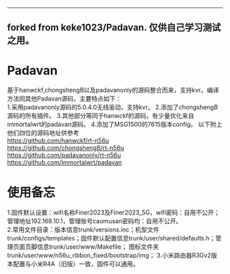 ------------------------------
forked from keke1023/Padavan.
仅供自己学习测试之用。
------------------------------

# Padavan
基于hanwckf,chongshengB以及padavanonly的源码整合而来，支持kvr。编译方法同其他Padavan源码，主要特点如下：  
1.采用padavanonly源码的5.0.4.0无线驱动，支持kvr。
2.添加了chongshengB源码的所有插件。
3.其他部分等同于hanwckf的源码，有少量优化来自immortalwrt的padavan源码。
4.添加了MSG1500的7615版本config。
以下附上他们四位的源码地址供参考  
https://github.com/hanwckf/rt-n56u  
https://github.com/chongshengB/rt-n56u  
https://github.com/padavanonly/rt-n56u  
https://github.com/immortalwrt/padavan  

# 使用备忘
1.固件默认设置：wifi名称Finer2023及Finer2023_5G，wifi密码：自用不公开；管理地址192.168.10.1，管理账号caomusan密码均：自用不公开。  
2.常用文件目录：版本信息trunk/versions.inc；机型文件trunk/configs/templates；固件默认配置信息trunk/user/shared/defaults.h；管理页面页脚信息trunk/user/www/Makefile；
图标文件夹trunk/user/www/n56u_ribbon_fixed/bootstrap/img；
3.小米路由器R3Gv2版本配置与小米R4A（旧版）一致，固件可以通用。
